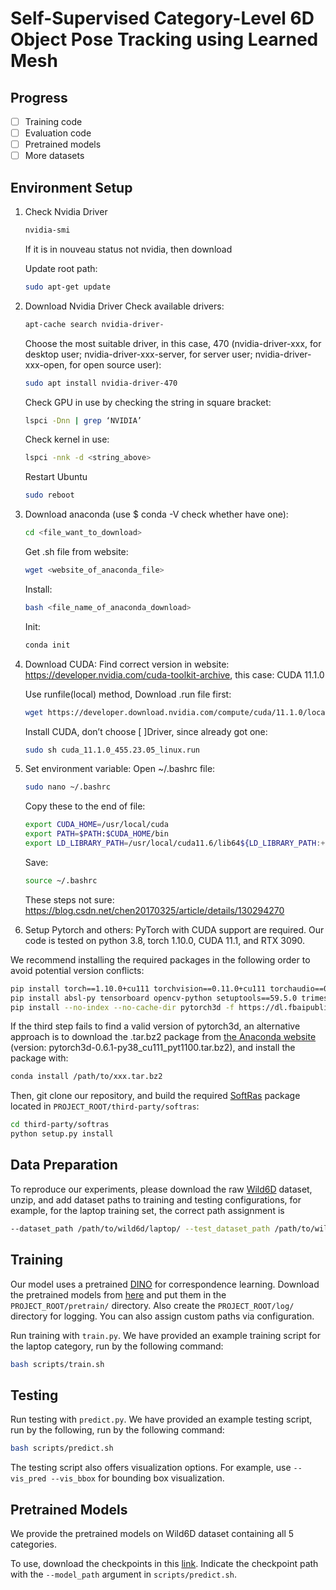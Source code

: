 # Self-Supervised Category-Level 6D Object Pose Tracking using Learned Mesh

## Progress

- [ ] Training code
- [ ] Evaluation code
- [ ] Pretrained models
- [ ] More datasets

## Environment Setup

1. Check Nvidia Driver
   ```sh
   nvidia-smi
   ```
   If it is in nouveau status not nvidia, then download

   Update root path:
   ```sh
   sudo apt-get update
   ```
   
2. Download Nvidia Driver
   Check available drivers:
   ```sh
   apt-cache search nvidia-driver-
   ```
   
   Choose the most suitable driver, in this case, 470 (nvidia-driver-xxx, for desktop user; nvidia-driver-xxx-server, for server user; nvidia-driver-xxx-open, for open source user):
   ```sh
   sudo apt install nvidia-driver-470
   ```

   Check GPU in use by checking the string in square bracket:
   ```sh
   lspci -Dnn | grep ‘NVIDIA’
   ```

   Check kernel in use:
   ```sh
   lspci -nnk -d <string_above>
   ```

   Restart Ubuntu
   ```sh
   sudo reboot
   ```
   
3. Download anaconda (use $ conda -V check whether have one):
   ```sh
   cd <file_want_to_download>
   ```

   Get .sh file from website:
   ```sh
   wget <website_of_anaconda_file>
   ```

   Install:
   ```sh
   bash <file_name_of_anaconda_download>
   ```

   Init:
   ```sh
   conda init
   ```
   
4. Download CUDA:
   Find correct version in website: https://developer.nvidia.com/cuda-toolkit-archive, this case: CUDA 11.1.0

   Use runfile(local) method, Download .run file first:
   ```sh
   wget https://developer.download.nvidia.com/compute/cuda/11.1.0/local_installers/cuda_11.1.0_455.23.05_linux.run
   ```

   Install CUDA, don’t choose [ ]Driver, since already got one:
   ```sh
   sudo sh cuda_11.1.0_455.23.05_linux.run
   ```
   
5. Set environment variable:
   Open ~/.bashrc file:
   ```sh
   sudo nano ~/.bashrc
   ```
   Copy these to the end of file:
   ```sh
   export CUDA_HOME=/usr/local/cuda
   export PATH=$PATH:$CUDA_HOME/bin
   export LD_LIBRARY_PATH=/usr/local/cuda11.6/lib64${LD_LIBRARY_PATH:+:${LD_LIBRARY_PATH}}
   ```

   Save:
   ```sh
   source ~/.bashrc
   ```
   These steps not sure: https://blog.csdn.net/chen20170325/article/details/130294270

6. Setup Pytorch and others:
PyTorch with CUDA support are required. Our code is tested on python 3.8, torch 1.10.0, CUDA 11.1, and RTX 3090.

We recommend installing the required packages in the following order to avoid potential version conflicts:
```sh
pip install torch==1.10.0+cu111 torchvision==0.11.0+cu111 torchaudio==0.10.0 -f https://download.pytorch.org/whl/torch_stable.html
pip install absl-py tensorboard opencv-python setuptools==59.5.0 trimesh kornia fvcore iopath matplotlib wandb scikit-learn scipy
pip install --no-index --no-cache-dir pytorch3d -f https://dl.fbaipublicfiles.com/pytorch3d/packaging/wheels/py38_cu111_pyt1100/download.html
```
If the third step fails to find a valid version of pytorch3d, an alternative approach is to download the .tar.bz2 package from [the Anaconda website](https://anaconda.org/pytorch3d/pytorch3d/files?sort=length&sort_order=desc&page=1) (version: pytorch3d-0.6.1-py38_cu111_pyt1100.tar.bz2), and install the package with:
```sh
conda install /path/to/xxx.tar.bz2
```
Then, git clone our repository, and build the required [SoftRas](https://github.com/ShichenLiu/SoftRas) package located in ```PROJECT_ROOT/third-party/softras```:
```sh
cd third-party/softras
python setup.py install
```

## Data Preparation

To reproduce our experiments, please download the raw [Wild6D](https://github.com/OasisYang/Wild6D) dataset, unzip, and add dataset paths to training and testing configurations, for example, for the laptop training set, the correct path assignment is 
```sh
--dataset_path /path/to/wild6d/laptop/ --test_dataset_path /path/to/wild6d/test_set/laptop/
```

## Training
Our model uses a pretrained [DINO](https://github.com/facebookresearch/dino) for correspondence learning. Download the pretrained models from [here](https://drive.google.com/drive/folders/1MOeWKoHoBK9GH6jJ-BZPvD9rj9xQdWux?usp=share_link) and put them in the `PROJECT_ROOT/pretrain/` directory. Also create the ```PROJECT_ROOT/log/``` directory for logging. You can also assign custom paths via configuration.

Run training with ```train.py```. We have provided an example training script for the laptop category, run by the following command:
```sh
bash scripts/train.sh
```

## Testing
Run testing with ```predict.py```. We have provided an example testing script, run by the following, run by the following command:
```sh
bash scripts/predict.sh
```
The testing script also offers visualization options. For example, use ```--vis_pred --vis_bbox``` for bounding box visualization.

## Pretrained Models

We provide the pretrained models on Wild6D dataset containing all 5 categories. 

To use, download the checkpoints in this [link](https://drive.google.com/drive/folders/1m9JwibSun0GTHRcfHoVLBLmPc3DWqy0Q?usp=share_link). Indicate the checkpoint path with the ```--model_path``` argument in ```scripts/predict.sh```. 




